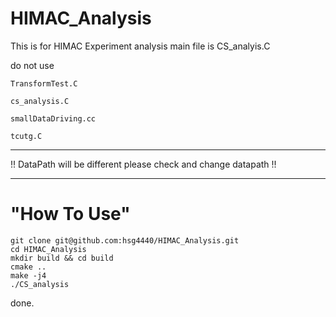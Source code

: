 # HIMAC_Analysis

This is for HIMAC Experiment analysis
main file is CS_analyis.C

do not use 

    TransformTest.C

    cs_analysis.C

    smallDataDriving.cc

    tcutg.C

---

!!  DataPath will be different please check and change datapath  !!

---
# "How To Use"


    git clone git@github.com:hsg4440/HIMAC_Analysis.git
    cd HIMAC_Analysis
    mkdir build && cd build
    cmake ..
    make -j4
    ./CS_analysis


done.